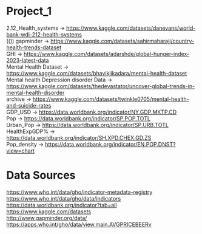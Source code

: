 # Project_1
2.12_Health_systems -> https://www.kaggle.com/datasets/danevans/world-bank-wdi-212-health-systems  
(()) gapminder -> https://www.kaggle.com/datasets/sahirmaharajj/country-health-trends-dataset  
GHI -> https://www.kaggle.com/datasets/adarshde/global-hunger-index-2023-latest-data  
Mental Health Dataset -> https://www.kaggle.com/datasets/bhavikjikadara/mental-health-dataset  
Mental health Depression disorder Data -> https://www.kaggle.com/datasets/thedevastator/uncover-global-trends-in-mental-health-disorder  
archive -> https://www.kaggle.com/datasets/twinkle0705/mental-health-and-suicide-rates  
GDP_USD -> https://data.worldbank.org/indicator/NY.GDP.MKTP.CD  
Pop  -> https://data.worldbank.org/indicator/SP.POP.TOTL  
Urban_Pop -> https://data.worldbank.org/indicator/SP.URB.TOTL  
HealthExpGDP% -> https://data.worldbank.org/indicator/SH.XPD.CHEX.GD.ZS  
Pop_density -> https://data.worldbank.org/indicator/EN.POP.DNST?view=chart  










# Data Sources  
https://www.who.int/data/gho/indicator-metadata-registry         https://www.who.int/data/gho/data/indicators
https://data.worldbank.org/indicator?tab=all  
https://www.kaggle.com/datasets  
http://www.gapminder.org/data/  
https://apps.who.int/gho/data/view.main.AVGPRICEBEERv